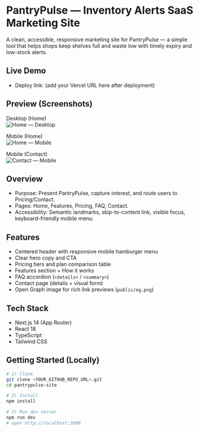 # PantryPulse — Inventory Alerts SaaS Marketing Site

A clean, accessible, responsive marketing site for PantryPulse — a simple tool that helps shops keep shelves full and waste low with timely expiry and low-stock alerts.

## Live Demo
- Deploy link: (add your Vercel URL here after deployment)

## Preview (Screenshots)
Desktop (Home)  
![Home — Desktop](./screenshots/home-desktop.png)

Mobile (Home)  
![Home — Mobile](./screenshots/home-mobile-1.png)

Mobile (Contact)  
![Contact — Mobile](./screenshots/contact-mobile-2.png)

## Overview
- Purpose: Present PantryPulse, capture interest, and route users to Pricing/Contact.
- Pages: Home, Features, Pricing, FAQ, Contact.
- Accessibility: Semantic landmarks, skip-to-content link, visible focus, keyboard-friendly mobile menu.

## Features
- Centered header with responsive mobile hamburger menu
- Clear hero copy and CTA
- Pricing tiers and plan comparison table
- Features section + How it works
- FAQ accordion (`<details>` / `<summary>`)
- Contact page (details + visual form)
- Open Graph image for rich link previews (`public/og.png`)

## Tech Stack
- Next.js 14 (App Router)
- React 18
- TypeScript
- Tailwind CSS

## Getting Started (Locally)
```bash
# 1) Clone
git clone <YOUR_GITHUB_REPO_URL>.git
cd pantrypulse-site

# 2) Install
npm install

# 3) Run dev server
npm run dev
# open http://localhost:3000
